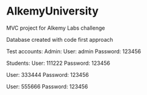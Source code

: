 # AlkemyUniversity
MVC project for Alkemy Labs challenge

Database created with code first approach

Test accounts:
Admin:
User: admin
Password: 123456

Students:
User: 111222
Password: 123456

User: 333444
Password: 123456

User: 555666
Password: 123456
